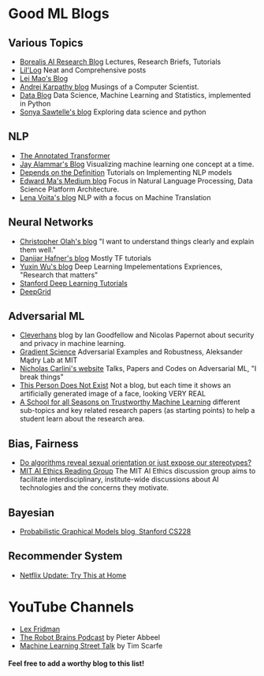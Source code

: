# Good ML Blogs

## Various Topics
- [Borealis AI Research Blog](https://www.borealisai.com/en/research/blog/) Lectures, Research Briefs, Tutorials
- [Lil'Log](https://lilianweng.github.io/lil-log/) Neat and Comprehensive posts
- [Lei Mao's Blog](https://leimao.github.io/blog/)
- [Andrej Karpathy blog](http://karpathy.github.io/) Musings of a Computer Scientist.
- [Data Blog](https://xavierbourretsicotte.github.io/) Data Science, Machine Learning and Statistics, implemented in Python
- [Sonya Sawtelle's blog](https://sdsawtelle.github.io/blog/output/index.html) Exploring data science and python
## NLP

- [The Annotated Transformer](https://nlp.seas.harvard.edu/2018/04/03/attention.html) 
- [Jay Alammar's Blog](http://jalammar.github.io/) Visualizing machine learning one concept at a time.
- [Depends on the Definition](https://www.depends-on-the-definition.com/) Tutorials on Implementing NLP models
- [Edward Ma's Medium blog](https://medium.com/@makcedward)  Focus in Natural Language Processing, Data Science Platform Architecture.
- [Lena Voita's blog](https://lena-voita.github.io/posts.html) NLP with a focus on Machine Translation
 ## Neural Networks
 - [Christopher Olah's blog](https://colah.github.io/) "I want to understand things clearly and explain them well."
 - [Danijar Hafner's blog](https://danijar.com/blog/) Mostly TF tutorials
 - [Yuxin Wu's blog](http://ppwwyyxx.com/blog/tags/en/) Deep Learning Impelementations Expriences, "Research that matters"
 - [Stanford Deep Learning Tutorials](http://ufldl.stanford.edu/tutorial/)
 - [DeepGrid](https://www.jefkine.com/)
 
 ## Adversarial ML
- [Cleverhans](http://www.cleverhans.io/) blog by Ian Goodfellow and Nicolas Papernot about security and privacy in machine learning.
- [Gradient Science](https://gradientscience.org/) Adversarial Examples and Robustness, Aleksander Mądry Lab at MIT
- [Nicholas Carlini's website](https://nicholas.carlini.com/) Talks, Papers and Codes on Adversarial ML, "I break things"
- [This Person Does Not Exist](https://thispersondoesnotexist.com/) Not a blog, but each time it shows an artificially generated image of a face, looking VERY REAL
- [A School for all Seasons on Trustworthy Machine Learning](https://trustworthy-machine-learning.github.io/) different sub-topics and key related research papers (as starting points) to help a student learn about the research area.
 ## Bias, Fairness
- [Do algorithms reveal sexual orientation or just expose our stereotypes?](https://medium.com/@blaisea/do-algorithms-reveal-sexual-orientation-or-just-expose-our-stereotypes-d998fafdf477)
- [MIT AI Ethics Reading Group](https://mitaiethics.github.io/) The MIT AI Ethics discussion group aims to facilitate interdisciplinary, institute-wide discussions about AI technologies and the concerns they motivate. 

## Bayesian
- [Probabilistic Graphical Models blog, Stanford CS228](https://ermongroup.github.io/)

## Recommender System
- [Netflix Update: Try This at Home](https://sifter.org/~simon/journal/20061211.html)


# YouTube Channels
- [Lex Fridman](https://www.youtube.com/@lexfridman)
- [The Robot Brains Podcast](https://www.youtube.com/@TheRobotBrainsPodcast)  by Pieter Abbeel
- [Machine Learning Street Talk](https://www.youtube.com/@MachineLearningStreetTalk)  by Tim Scarfe




#### Feel free to add a worthy blog to this list!
